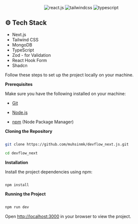 <div  align="center">
<div>

<img  src="https://img.shields.io/badge/-React_JS-black?style=for-the-badge&logoColor=white&logo=react&color=61DAFB"  alt="react.js" />

<img  src="https://img.shields.io/badge/-Tailwind_CSS-black?style=for-the-badge&logoColor=white&logo=tailwindcss&color=06B6D4"  alt="tailwindcss" />

<img src="https://img.shields.io/badge/-typescript-black?style=for-the-badge&logoColor=white&logo=typescript&color=3178C6" alt="typescript" />

</div>

</div>

## <a name="tech-stack">⚙️ Tech Stack</a>

- Next.js
- Tailwind CSS
- MongoDB
- TypeScript
- Zod - for Validation
- React Hook Form
- Shadcn

Follow these steps to set up the project locally on your machine.

**Prerequisites**

Make sure you have the following installed on your machine:

- [Git](https://git-scm.com/)

- [Node.js](https://nodejs.org/en)

- [npm](https://www.npmjs.com/) (Node Package Manager)

**Cloning the Repository**

```bash

git clone https://github.com/muhsinmk/devflow_next.js.git

cd devflow_next

```

**Installation**

Install the project dependencies using npm:

```bash

npm install

```

**Running the Project**

```bash

npm run dev

```

Open [http://localhost:3000](http://localhost:3000) in your browser to view the project.
